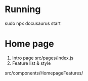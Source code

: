 #  Running
sudo npx docusaurus start

# Home page

1. Intro page
src/pages/index.js
2. Feature list & style

src/components/HomepageFeatures/